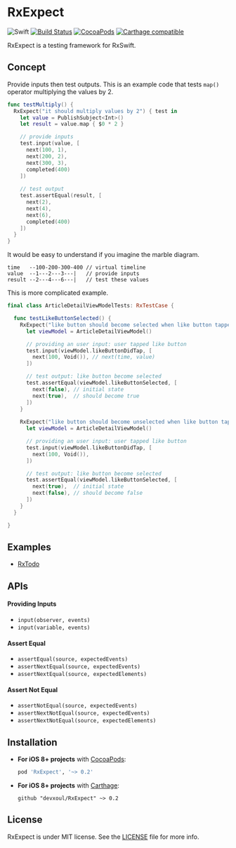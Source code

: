 RxExpect
========

![Swift](https://img.shields.io/badge/Swift-3.0-orange.svg)
[![Build Status](https://travis-ci.org/devxoul/RxExpect.svg?branch=master)](https://travis-ci.org/devxoul/RxExpect)
[![CocoaPods](http://img.shields.io/cocoapods/v/RxExpect.svg)](https://cocoapods.org/pods/RxExpect)
[![Carthage compatible](https://img.shields.io/badge/Carthage-compatible-4BC51D.svg?style=flat)](https://github.com/Carthage/Carthage)

RxExpect is a testing framework for RxSwift.

## Concept

Provide inputs then test outputs. This is an example code that tests `map()` operator multiplying the values by 2.

```swift
func testMultiply() {
  RxExpect("it should multiply values by 2") { test in
    let value = PublishSubject<Int>()
    let result = value.map { $0 * 2 }

    // provide inputs
    test.input(value, [
      next(100, 1),
      next(200, 2),
      next(300, 3),
      completed(400)
    ])
    
    // test output
    test.assertEqual(result, [
      next(2),
      next(4),
      next(6),
      completed(400)
    ])
  }
}
```

It would be easy to understand if you imagine the marble diagram.

```
time   --100-200-300-400 // virtual timeline
value  --1---2---3---|   // provide inputs
result --2---4---6---|   // test these values
```

This is more complicated example.

```swift
final class ArticleDetailViewModelTests: RxTestCase {

  func testLikeButtonSelected() {
    RxExpect("like button should become selected when like button tapped") { test in
      let viewModel = ArticleDetailViewModel()

      // providing an user input: user tapped like button
      test.input(viewModel.likeButtonDidTap, [
        next(100, Void()), // next(time, value)
      ])

      // test output: like button become selected
      test.assertEqual(viewModel.likeButtonSelected, [
        next(false), // initial state
        next(true),  // should become true
      ])
    }
    
    RxExpect("like button should become unselected when like button tapped") { test in
      let viewModel = ArticleDetailViewModel()

      // providing an user input: user tapped like button
      test.input(viewModel.likeButtonDidTap, [
        next(100, Void()),
      ])

      // test output: like button become selected
      test.assertEqual(viewModel.likeButtonSelected, [
        next(true),  // initial state
        next(false), // should become false
      ])
    }
  }

}
```

## Examples

* [RxTodo](https://github.com/devxoul/RxTodo/tree/master/RxTodoTests/Sources/Tests)

## APIs

#### Providing Inputs

* `input(observer, events)`
* `input(variable, events)`

#### Assert Equal

* `assertEqual(source, expectedEvents)`
* `assertNextEqual(source, expectedEvents)`
* `assertNextEqual(source, expectedElements)`

#### Assert Not Equal

* `assertNotEqual(source, expectedEvents)`
* `assertNextNotEqual(source, expectedEvents)`
* `assertNextNotEqual(source, expectedElements)`

## Installation

- **For iOS 8+ projects** with [CocoaPods](https://cocoapods.org):

    ```ruby
    pod 'RxExpect', '~> 0.2'
    ```

- **For iOS 8+ projects** with [Carthage](https://github.com/Carthage/Carthage):

    ```
    github "devxoul/RxExpect" ~> 0.2
    ```

## License

RxExpect is under MIT license. See the [LICENSE](LICENSE) file for more info.
